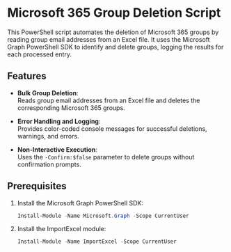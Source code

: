 # Microsoft 365 Group Deletion Script

This PowerShell script automates the deletion of Microsoft 365 groups by reading group email addresses from an Excel file. It uses the Microsoft Graph PowerShell SDK to identify and delete groups, logging the results for each processed entry.

## Features

- **Bulk Group Deletion**:  
  Reads group email addresses from an Excel file and deletes the corresponding Microsoft 365 groups.

- **Error Handling and Logging**:  
  Provides color-coded console messages for successful deletions, warnings, and errors.

- **Non-Interactive Execution**:  
  Uses the `-Confirm:$false` parameter to delete groups without confirmation prompts.

## Prerequisites

1. Install the Microsoft Graph PowerShell SDK:
   ```powershell
   Install-Module -Name Microsoft.Graph -Scope CurrentUser
2. Install the ImportExcel module:
   ```powershell
   Install-Module -Name ImportExcel -Scope CurrentUser
